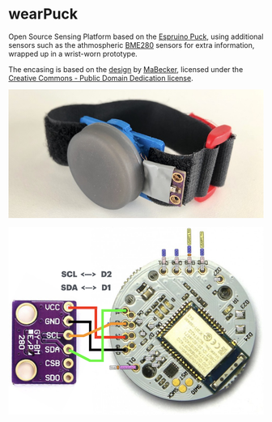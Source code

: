 # wearPuck
Open Source Sensing Platform based on the [Espruino Puck](https://www.espruino.com/Puck.js#pinout), using additional sensors such as the athmospheric [BME280](https://www.bosch-sensortec.com/products/environmental-sensors/humidity-sensors-bme280/) sensors for extra information, wrapped up in a wrist-worn prototype. 

The encasing is based on the [design](https://www.thingiverse.com/thing:2095572) by [MaBecker](https://www.thingiverse.com/mabecker/designs), licensed under the [Creative Commons - Public Domain Dedication license](https://creativecommons.org/publicdomain/zero/1.0/).

![overview](https://github.com/kristofvl/wearPuck/blob/main/wearPuck.jpg?raw=true)

![connection](https://github.com/kristofvl/wearPuck/blob/main/puckBME.png?raw=true)

